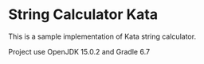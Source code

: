 # String Calculator Kata

This is a sample implementation of Kata string calculator.

Project use OpenJDK 15.0.2 and Gradle 6.7